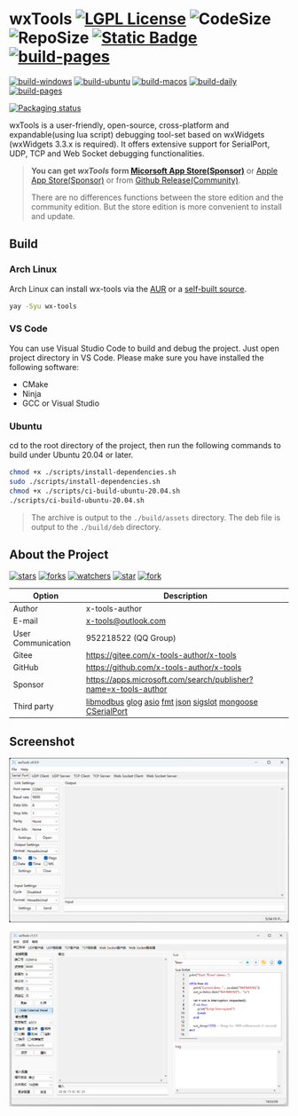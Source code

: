 # wxTools  [![LGPL License](https://img.shields.io/badge/License-wxWindows-blue.svg)](https://www.gnu.org/licenses/lgpl-3.0.html) ![CodeSize](https://img.shields.io/github/languages/code-size/x-tools-author/wx-tools) ![RepoSize](https://img.shields.io/github/repo-size/x-tools-author/wx-tools) [![Static Badge](https://img.shields.io/badge/sponsor-Microsoft_Sotre-blue)](https://www.microsoft.com/store/apps/9P29H1NDNKBB) [![build-pages](https://github.com/x-tools-author/wx-tools/actions/workflows/build-pages.yml/badge.svg)](https://github.com/x-tools-author/wx-tools/actions/workflows/build-pages.yml)

[![build-windows](https://github.com/x-tools-author/wx-tools/actions/workflows/build-windows.yml/badge.svg)](https://github.com/x-tools-author/wx-tools/actions/workflows/build-windows.yml)
[![build-ubuntu](https://github.com/x-tools-author/wx-tools/actions/workflows/build-ubuntu.yml/badge.svg)](https://github.com/x-tools-author/wx-tools/actions/workflows/build-ubuntu.yml)
[![build-macos](https://github.com/x-tools-author/wx-tools/actions/workflows/build-macos.yml/badge.svg)](https://github.com/x-tools-author/wx-tools/actions/workflows/build-macos.yml)
[![build-daily](https://github.com/x-tools-author/wx-tools/actions/workflows/build-daily.yml/badge.svg)](https://github.com/x-tools-author/wx-tools/actions/workflows/build-daily.yml)
[![build-pages](https://github.com/x-tools-author/wx-tools/actions/workflows/build-pages.yml/badge.svg)](https://github.com/x-tools-author/wx-tools/actions/workflows/build-pages.yml)

[![Packaging status](https://repology.org/badge/vertical-allrepos/wx-tools.svg)](https://repology.org/project/wx-tools/versions)

wxTools is a user-friendly, open-source, cross-platform and expandable(using lua script) debugging tool-set based on wxWidgets (wxWidgets 3.3.x is required). It offers extensive support for SerialPort, UDP, TCP and Web Socket debugging functionalities.

> **You can get *wxTools* form [Micorsoft App Store(Sponsor)](https://www.microsoft.com/store/apps/9NX1D0CCV9T7)** or [Apple App Store(Sponsor)](https://apps.apple.com/cn/app/wxtools/id6751503985?mt=12) or from [Github Release(Community)](https://github.com/x-tools-author/wx-tools/releases).
>
> There are no differences functions between the store edition and the community edition. But the store edition is more convenient to install and update.

## Build

### Arch Linux

Arch Linux can install wx-tools via the [AUR](https://aur.archlinux.org/packages/wx-tools) or a [self-built source](https://github.com/taotieren/aur-repo).

```bash
yay -Syu wx-tools
```

### VS Code

You can use Visual Studio Code to build and debug the project. Just open project directory in VS Code. Please make sure you have installed the following software:

- CMake
- Ninja
- GCC or Visual Studio

### Ubuntu

cd to the root directory of the project, then run the following commands to build under Ubuntu 20.04 or later.

```bash
chmod +x ./scripts/install-dependencies.sh
sudo ./scripts/install-dependencies.sh
chmod +x ./scripts/ci-build-ubuntu-20.04.sh
./scripts/ci-build-ubuntu-20.04.sh
```

> The archive is output to the `./build/assets` directory. The deb file is output to the `./build/deb` directory.

## About the Project

<!--https://sdpro.top/blog/html/article/1016.html-->
[![stars](https://img.shields.io/github/stars/x-tools-author/wx-tools?style=social)](https://img.shields.io/github/stars/x-tools-author/wx-tools?style=social)
[![forks](https://img.shields.io/github/forks/x-tools-author/wx-tools?style=social)](https://img.shields.io/github/forks/x-tools-author/wx-tools?style=social)
[![watchers](https://img.shields.io/github/watchers/x-tools-author/wx-tools?style=social)](https://img.shields.io/github/watchers/x-tools-author/wx-tools?style=social)
[![star](https://gitee.com/x-tools-author/wx-tools/badge/star.svg?theme=dark)](https://gitee.com/x-tools-author/wx-tools/stargazers)
[![fork](https://gitee.com/x-tools-author/wx-tools/badge/fork.svg?theme=dark)](https://gitee.com/x-tools-author/wx-tools/members)

|Option|Description|
|---|---|
|Author|x-tools-author|
|E-mail|<x-tools@outlook.com>|
|User Communication| 952218522 (QQ Group)|
|Gitee| <https://gitee.com/x-tools-author/x-tools>|
|GitHub| <https://github.com/x-tools-author/x-tools>|
|Sponsor|<https://apps.microsoft.com/search/publisher?name=x-tools-author>|
|Third party|[libmodbus](https://github.com/stephane/libmodbus) [glog](https://github.com/google/glog) [asio](https://github.com/boostorg/asio) [fmt](https://github.com/fmtlib/fmt) [json](https://github.com/nlohmann/json) [sigslot](https://github.com/palacaze/sigslot) [mongoose]( https://github.com/cesanta/mongoose) [CSerialPort](https://github.com/itas109/CSerialPort)|

## Screenshot

![en_US](docs/assets/en_US.png)

![zh_CN](docs/assets/zh_CN.png)
